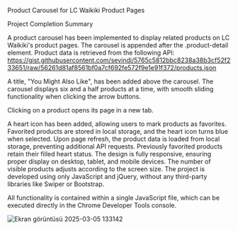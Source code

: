 Product Carousel for LC Waikiki Product Pages

Project Completion Summary

A product carousel has been implemented to display related products on LC Waikiki's product pages. The carousel is appended after the .product-detail element.
Product data is retrieved from the following API:
https://gist.githubusercontent.com/sevindi/5765c5812bbc8238a38b3cf52f233651/raw/56261d81af8561bf0a7cf692fe572f9e1e91f372/products.json

A title, "You Might Also Like", has been added above the carousel.
The carousel displays six and a half products at a time, with smooth sliding functionality when clicking the arrow buttons.

Clicking on a product opens its page in a new tab.

A heart icon has been added, allowing users to mark products as favorites. Favorited products are stored in local storage, and the heart icon turns blue when selected.
Upon page refresh, the product data is loaded from local storage, preventing additional API requests. Previously favorited products retain their filled heart status.
The design is fully responsive, ensuring proper display on desktop, tablet, and mobile devices. The number of visible products adjusts according to the screen size.
The project is developed using only JavaScript and jQuery, without any third-party libraries like Swiper or Bootstrap.

All functionality is contained within a single JavaScript file, which can be executed directly in the Chrome Developer Tools console.

![Ekran görüntüsü 2025-03-05 133142](https://github.com/user-attachments/assets/883ab71e-b7bd-4a06-9baa-2b024ed87627)
